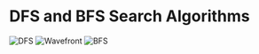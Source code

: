 # DFS and BFS Search Algorithms
 
![DFS](https://user-images.githubusercontent.com/76419762/217103205-8b71bb7d-9c32-4b12-a7d7-169478c28ec7.JPG)
![Wavefront](https://user-images.githubusercontent.com/76419762/217103207-73d32d3c-9e66-4d11-b07f-8d1262386682.JPG)
![BFS](https://user-images.githubusercontent.com/76419762/217103208-40583bd0-e5ef-4154-9de2-630661fd7b45.JPG)
